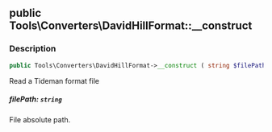 ## public Tools\Converters\DavidHillFormat::__construct

### Description    

```php
public Tools\Converters\DavidHillFormat->__construct ( string $filePath )
```

Read a Tideman format file
    

##### **filePath:** *```string```*   
File absolute path.    

